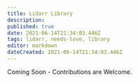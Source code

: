 ```yaml
---
title: Lidarr Library
description: 
published: true
date: 2021-06-14T21:34:03.446Z
tags: lidarr, needs-love, library
editor: markdown
dateCreated: 2021-06-14T21:34:03.446Z
---
```


Coming Soon - Contributions are Welcome.